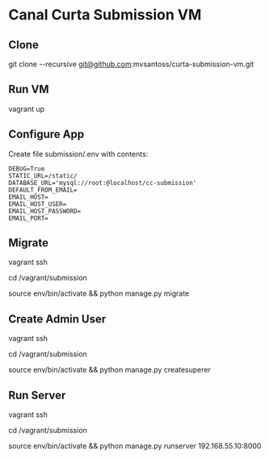 # Canal Curta Submission VM

## Clone

git clone --recursive git@github.com:mvsantoss/curta-submission-vm.git

## Run VM

vagrant up

## Configure App

Create file submission/.env with contents:

```
DEBUG=True
STATIC_URL=/static/
DATABASE_URL='mysql://root:@localhost/cc-submission'
DEFAULT_FROM_EMAIL=
EMAIL_HOST=
EMAIL_HOST_USER=
EMAIL_HOST_PASSWORD=
EMAIL_PORT=
```

## Migrate

vagrant ssh

cd /vagrant/submission

source env/bin/activate && python manage.py migrate

## Create Admin User

vagrant ssh

cd /vagrant/submission

source env/bin/activate && python manage.py createsuperer

## Run Server

vagrant ssh

cd /vagrant/submission

source env/bin/activate && python manage.py runserver 192.168.55.10:8000